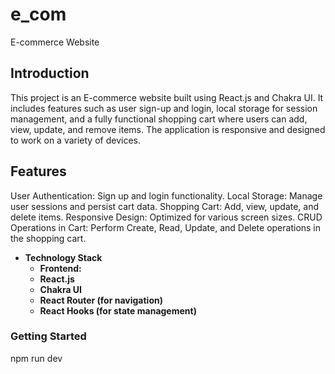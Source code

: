 # e_com
E-commerce Website

## Introduction
This project is an E-commerce website built using React.js and Chakra UI. It includes features such as user sign-up and login, local storage for session management, and a fully functional shopping cart where users can add, view, update, and remove items. The application is responsive and designed to work on a variety of devices.

## Features
User Authentication: Sign up and login functionality.
Local Storage: Manage user sessions and persist cart data.
Shopping Cart: Add, view, update, and delete items.
Responsive Design: Optimized for various screen sizes.
CRUD Operations in Cart: Perform Create, Read, Update, and Delete operations in the shopping cart.

- **Technology Stack**
  - **Frontend:**
   - **React.js**
   - **Chakra UI**
   - **React Router (for navigation)**
   - **React Hooks (for state management)**

### Getting Started
npm run dev


